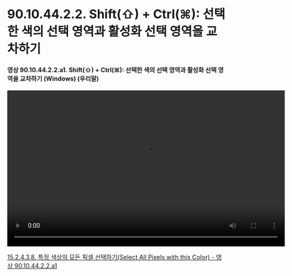 # 90.10.44.2.2. Shift(⇧) + Ctrl(⌘): 선택한 색의 선택 영역과 활성화 선택 영역을 교차하기

<a id="90-10-44-02-02-a1"></a>

#### 영상 90.10.44.2.2.a1. Shift(⇧) + Ctrl(⌘): 선택한 색의 선택 영역과 활성화 선택 영역을 교차하기 (Windows) (우리말)
<video controls="controls" width="640" height="360" src="https://github.com/wonder13662/gimp/assets/15767104/04b429b5-9084-4db7-bd86-1e267822a01d"></video>

[15.2.4.3.8. 특정 색상의 모든 픽셀 선택하기(Select All Pixels with this Color) - 영상 90.10.44.2.2.a1](./15-02-04-03-08-select_all_pixels_with_this_color.md#90-10-44-02-02-a1)
